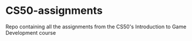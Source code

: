 # CS50-assignments
Repo containing all the assignments from the CS50's Introduction to Game Development course
